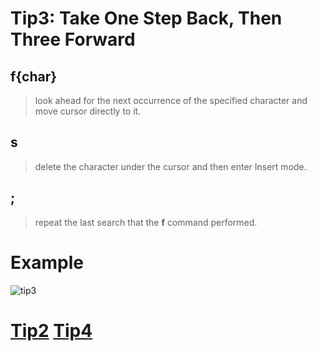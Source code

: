 # Tip3: Take One Step Back, Then Three Forward

## f{char}
>look ahead for the next occurrence of the specified character and move cursor directly to it.

## s
>delete the character under the cursor and then enter Insert mode.

## ;
>repeat the last search that the **f** command performed.

# Example
![tip3](images/tip3.png)
# [Tip2](tip2.md)    [Tip4](tip4.md)
